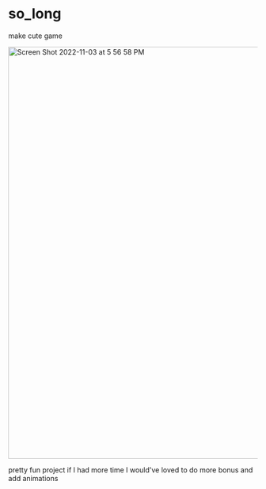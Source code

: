 # so_long

make cute game

<img width="833" alt="Screen Shot 2022-11-03 at 5 56 58 PM" src="https://user-images.githubusercontent.com/89702955/199785536-ee08db78-16c1-42ef-9e64-2a4f1067205d.png">

pretty fun project if I had more time I would've loved to do more bonus and add animations
